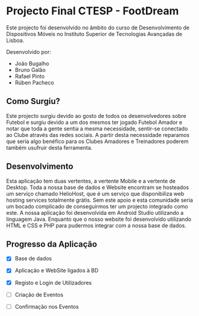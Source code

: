 # Projecto Final CTESP - FootDream

Este projecto foi desenvolvido no âmbito do curso de Desenvolvimento de  Dispositivos Móveis no Instituto Superior de Tecnologias Avançadas de Lisboa.

Desenvolvido por:
- João Bugalho
- Bruno Galão
- Rafael Pinto
- Rúben Pacheco

## Como Surgiu?

Este projecto surgiu devido ao gosto de todos os desenvolvedores sobre Futebol e surgiu devido a um dos mesmos ter jogado Futebol Amador e notar que toda a gente sentia a mesma necessidade, sentir-se conectado ao Clube através das redes sociais. A partir desta necessidade reparamos que seria algo benéfico para os Clubes Amadores e Treinadores poderem também usufruir desta ferramenta.

## Desenvolvimento

Esta aplicação tem duas vertentes, a vertente Mobile e a vertente de Desktop.
Toda a nossa base de dados e Website encontram se hosteados um serviço chamado HelioHost, que é um serviço que disponibiliza web hosting services totalmente grátis. Sem este apoio e esta comunidade seria um bocado complicado de conseguirmos ter um projecto integrado como este.
A nossa aplicação foi desenvolvida em Android Studio utilizando a linguagem Java.
Enquanto que o nosso website foi desenvolvido utilizando HTML e CSS e PHP para pudermos integrar com a nossa base de dados.

## Progresso da Aplicação

 - [x] Base de dados
 - [x] Aplicação e WebSite ligados à BD
 - [x] Registo e Login de Utilizadores
 - [ ] Criação de Eventos
 - [ ] Confirmação nos Eventos


